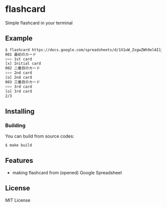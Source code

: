 
# flashcard
Simple flashcard in your terminal

## Example

```sh
$ flashcard https://docs.google.com/spreadsheets/d/1X1uW_ZxgwZWh9elAI1jJCYkiCbmDL-xH2zkCMEZEV4g/edit\?usp\=sharing
001 最初のカード
>>> 1st card
[x] Initial card
002 二番目のカード
>>> 2nd card
[o] 2nd card
003 三番目のカード
>>> 3rd card
[o] 3rd card
2/3
```

## Installing


### Building
You can build from source codes: 

```sh
$ make build
```

## Features

- making flashcard from (opened) Google Spreadsheet

## License
MIT License